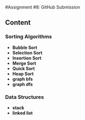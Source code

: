 #Assignment #8: GitHub Submission

## Content

### Sorting Algorithms

- **Bubble Sort**
- **Selection Sort**
- **Insertion Sort**
- **Merge Sort**
- **Quick Sort**
- **Heap Sort**
- **graph bfs**
- **graph dfs**

### Data Structures

- **stack**
- **linked list**
